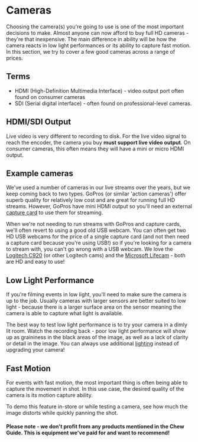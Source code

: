 # Cameras

Choosing the camera(s) you're going to use is one of the most important decisions to make. Almost anyone can now afford to buy full HD cameras - they're that inexpensive. The main difference in ability will be how the camera reacts in low light performances or its ability to capture fast motion. In this section, we try to cover a few good cameras across a range of prices.

## Terms

 - HDMI (High-Definition Multimedia Interface) - video output port often found on consumer cameras
 - SDI (Serial digital interface) - often found on professional-level cameras.

## HDMI/SDI Output

Live video is very different to recording to disk. For the live video signal to reach the encoder, the camera you buy **must support live video output**. On consumer cameras, this often means they will have a mini or micro HDMI output.

## Example cameras

We've used a number of cameras in our live streams over the years, but we keep coming back to two types. GoPros (or similar 'action cameras') offer superb quality for relatively low cost and are great for running full HD streams. However, GoPros have mini HDMI output so you'll need an external [capture card](http://chew.tv/guide/streaming_kit/capture_cards) to use them for streaming. 

When we're not needing to run streams with GoPros and capture cards, we'll often revert to using a good old USB webcam. You can often get two HD USB webcams for the price of a single capture card (and not then need a capture card because you're using USB!) so if you're looking for a camera to stream with, you can't go wrong with a USB webcam. We love the [Logitech C920](http://www.amazon.co.uk/Logitech-C920-Webcam-Auto-Focus-Microphone/dp/B006A2Q81M) (or other Logitech cams) and the [Microsoft Lifecam](http://www.amazon.co.uk/Microsoft-H5D-00003-Lifecam-Cinema-HD/dp/B002I3IRY8) - both are HD and easy to use! 

## Low Light Performance

If you're filming events in low light, you'll need to make sure the camera is up to the job. Usually cameras with larger sensors are better suited to low light - because there is a larger surface area on the sensor meaning the camera is able to capture what light is available.

The best way to test low light performance is to try your camera in a dimly lit room. Watch the recording back - poor low light performance will show up as graininess in the black areas of the image, as well as a lack of clarity or detail in the image. You can always use additional [lighting](http://chew.tv/guide/streaming_kit/lighting) instead of upgrading your camera! 

## Fast Motion

For events with fast motion, the most important thing is often being able to capture the movement in shot. In this use case, the desired quality of the camera is its motion capture ability.

To demo this feature in-store or while testing a camera, see how much the image distorts while quickly panning the shot.

#### Please note - we don't profit from any products mentioned in the Chew Guide. This is equipment we've paid for and want to recommend!
